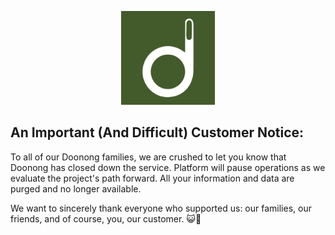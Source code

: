 <p align="center">
<img src="https://github.com/doonong/goodbye/blob/gh-pages/invert1.jpg?raw=true" alt="Your image title" width="150"/>
</p>

## An Important (And Difficult) Customer Notice:

To all of our Doonong families, we are crushed to let you know that Doonong has closed down the service. Platform will pause operations as we evaluate the project's path forward. All your information and data are purged and no longer available. 

We want to sincerely thank everyone who supported us: our families, our friends, and of course, you, our customer. 😺🐶



